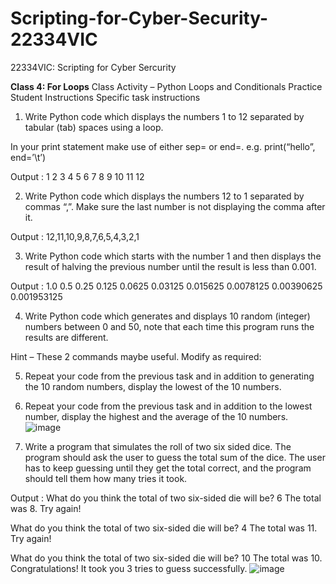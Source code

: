 # Scripting-for-Cyber-Security-22334VIC
22334VIC: Scripting for Cyber Sercurity

**Class 4: For Loops**
Class Activity – Python Loops and Conditionals Practice
Student Instructions
Specific task instructions
1.	Write Python code which displays the numbers 1 to 12 separated by tabular (tab) spaces using a loop.

In your print statement make use of either sep= or end=. 
e.g. print(“hello”, end=’\t’)

Output :
1	2	3	4	5	6	7	8	9	10	11	12

2.	Write Python code which displays the numbers 12 to 1 separated by commas “,”. Make sure the last number is not displaying the comma after it.

Output :
12,11,10,9,8,7,6,5,4,3,2,1

3.	Write Python code which starts with the number 1 and then displays the result of halving the previous number until the result is less than 0.001.  

Output :
1.0
0.5
0.25
0.125
0.0625
0.03125
0.015625
0.0078125
0.00390625
0.001953125

4.	Write Python code which generates and displays 10 random (integer) numbers between 0 and 50, note that each time this program runs the results are different.

Hint – These 2 commands maybe useful. Modify as required:


5.	Repeat your code from the previous task and in addition to generating the 10 random numbers, display the lowest of the 10 numbers.

6.	Repeat your code from the previous task and in addition to the lowest number, display the highest and the average of the 10 numbers.
![image](https://user-images.githubusercontent.com/45652016/109716711-4b941080-7bf9-11eb-8baf-befd380711d8.png)
1.	Write a program that simulates the roll of two six sided dice.
The program should ask the user to guess the total sum of the dice.  The user has to keep guessing until they get the total correct, and the program should tell them how many tries it took.

Output :
What do you think the total of two six-sided die will be? 6
The total was 8.  Try again!

What do you think the total of two six-sided die will be? 4
The total was 11.  Try again!

What do you think the total of two six-sided die will be? 10
The total was 10.  Congratulations! It took you 3 tries to guess successfully.
![image](https://user-images.githubusercontent.com/45652016/109716774-5b135980-7bf9-11eb-9c38-2bbbcd637c73.png)


